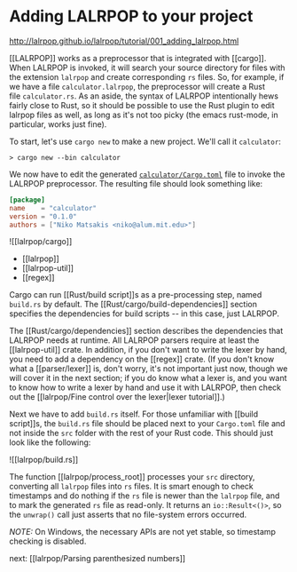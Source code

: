 # Adding LALRPOP to your project

http://lalrpop.github.io/lalrpop/tutorial/001_adding_lalrpop.html

[[LALRPOP]] works as a preprocessor that is integrated with [[cargo]]. When LALRPOP is invoked, it will search your source directory for files with the extension `lalrpop` and create corresponding `rs` files. So, for example, if we have a file `calculator.lalrpop`, the preprocessor will create a Rust file `calculator.rs`. As an aside, the syntax of LALRPOP intentionally hews fairly close to Rust, so it should be possible to use the Rust plugin to edit lalrpop files as well, as long as it's not too picky (the emacs rust-mode, in particular, works just fine).

To start, let's use `cargo new` to make a new project. We'll call it `calculator`:

`> cargo new --bin calculator`

We now have to edit the generated [`calculator/Cargo.toml`](https://github.com/lalrpop/lalrpop/blob/master/doc/calculator/Cargo.toml) file to invoke the LALRPOP preprocessor. The resulting file should look something like:

```toml
[package]
name    = "calculator"
version = "0.1.0"
authors = ["Niko Matsakis <niko@alum.mit.edu>"]
```

![[lalrpop/cargo]]

- [[lalrpop]]
- [[lalrpop-util]]
- [[regex]]

Cargo can run [[Rust/build script]]s as a pre-processing step, named `build.rs` by default. The [[Rust/cargo/build-dependencies]] section specifies the dependencies for build scripts -- in this case, just LALRPOP.

The [[Rust/cargo/dependencies]] section describes the dependencies that LALRPOP needs at runtime. All LALRPOP parsers require at least the [[lalrpop-util]] crate. In addition, if you don't want to write the lexer by hand, you need to add a dependency on the [[regex]] crate. (If you don't know what a [[parser/lexer]] is, don't worry, it's not important just now, though we will cover it in the next section; if you do know what a lexer is, and you want to know how to write a lexer by hand and use it with LALRPOP, then check out the [[lalrpop/Fine control over the lexer|lexer tutorial]].)

Next we have to add `build.rs` itself. For those unfamiliar with [[build script]]s, the `build.rs` file should be placed next to your `Cargo.toml` file and not inside the `src` folder with the rest of your Rust code. This should just look like the following:

![[lalrpop/build.rs]]

The function [[lalrpop/process_root]] processes your `src` directory, converting all `lalrpop` files into `rs` files. It is smart enough to check timestamps and do nothing if the `rs` file is newer than the `lalrpop` file, and to mark the generated `rs` file as read-only. It returns an `io::Result<()>`, so the `unwrap()` call just asserts that no file-system errors occurred.

_NOTE:_ On Windows, the necessary APIs are not yet stable, so timestamp checking is disabled.

next: [[lalrpop/Parsing parenthesized numbers]]